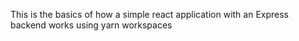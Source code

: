This is the basics of how a simple react application with an Express backend works using yarn workspaces